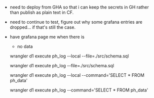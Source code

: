 - need to deploy from GHA so that i can keep the secrets in GH rather than publish as plain text in CF. 
- need to continue to test, figure out why some grafana entries are dropped... if that's still the case.
- have grafana page me when there is
  - no data

  wrangler d1 execute ph_log --local --file=./src/schema.sql

    wrangler d1 execute ph_log --file=./src/schema.sql

  wrangler d1 execute ph_log --local --command='SELECT * FROM ph_data'

    wrangler d1 execute ph_log --command='SELECT * FROM ph_data'